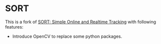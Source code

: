 # SORT

This is a fork of [SORT: Simple Online and Realtime Tracking](https://github.com/abewley/sort) with following features:

- Introduce OpenCV to replace some python packages.